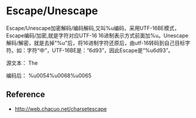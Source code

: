 Escape/Unescape
=======================================


Escape/Unescape加密解码/编码解码,又叫%u编码，采用UTF-16BE模式， Escape编码/加密,就是字符对应UTF-16 16进制表示方式前面加%u。Unescape解码/解密，就是去掉"%u"后，将16进制字符还原后，由utf-16转码到自己目标字符。如：字符“中”，UTF-16BE是：“6d93”，因此Escape是“%u6d93”。

源文本： The

编码后： %u0054%u0068%u0065


## Reference 
 * <http://web.chacuo.net/charsetescape>